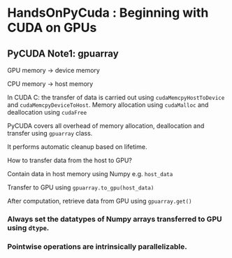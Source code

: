 # HandsOnPyCuda : Beginning with CUDA on GPUs

## PyCUDA Note1: gpuarray

GPU memory -> device memory

CPU memory -> host memory

In CUDA C: the transfer of data is carried out using `cudaMemcpyHostToDevice` and `cudaMemcpyDeviceToHost`. Memory allocation using `cudaMalloc` and deallocation using `cudaFree`

PyCUDA covers all overhead of memory allocation, deallocation and transfer using `gpuarray` class.

It performs automatic cleanup based on lifetime.

How to transfer data from the host to GPU?

Contain data in host memory using Numpy e.g. `host_data`

Transfer to GPU using `gpuarray.to_gpu(host_data)`

After computation, retrieve data from GPU using `gpuarray.get()`

### Always set the datatypes of Numpy arrays transferred to GPU using `dtype`. 

### Pointwise operations are intrinsically parallelizable. 
